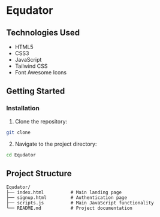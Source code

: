 # Equdator

## Technologies Used

- HTML5
- CSS3
- JavaScript
- Tailwind CSS
- Font Awesome Icons

## Getting Started

### Installation

1. Clone the repository:
```bash
git clone 
```

2. Navigate to the project directory:
```bash
cd Equdator
```

## Project Structure

```
Equdator/
├── index.html          # Main landing page
├── signup.html         # Authentication page
├── scripts.js          # Main JavaScript functionality
└── README.md           # Project documentation
```
